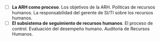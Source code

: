 - [ ] **La ARH como proceso**. Los objetivos de la ARH. Políticas de recursos humanos. La responsabilidad del gerente de SI/TI sobre los recursos humanos.
- [ ] **El subsistema de seguimiento de recursos humanos**. El proceso de control. Evaluación del desempeño humano. Auditoría de Recursos Humanos.
